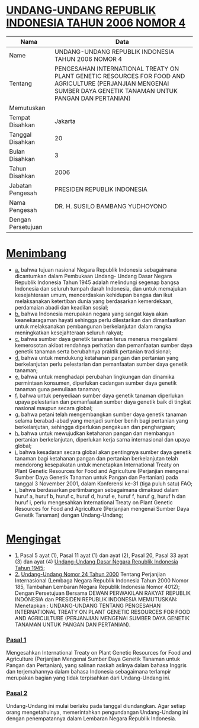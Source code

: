 # [UNDANG-UNDANG REPUBLIK INDONESIA TAHUN 2006 NOMOR 4](http://example.org/legal/peraturan/uu/2006/4)

| Nama | Data |
| ------ | ----- |
|Name|UNDANG-UNDANG REPUBLIK INDONESIA TAHUN 2006 NOMOR 4|
|Tentang| PENGESAHAN INTERNATIONAL TREATY ON PLANT GENETIC RESOURCES FOR FOOD AND AGRICULTURE (PERJANJIAN MENGENAI SUMBER DAYA GENETIK TANAMAN UNTUK PANGAN DAN PERTANIAN)|
|Memutuskan||
|Tempat Disahkan|Jakarta|
|Tanggal Disahkan|20|
|Bulan Disahkan|3|
|Tahun Disahkan|2006|
|Jabatan Pengesah|PRESIDEN REPUBLIK INDONESIA|
|Nama Pengesah|DR. H. SUSILO BAMBANG YUDHOYONO|
|Dengan Persetujuan||
# [Menimbang](http://example.org/legal/peraturan/uu/2006/4/menimbang)

* [a.](http://example.org/legal/peraturan/uu/2006/4/menimbang/huruf/a) bahwa tujuan nasional Negara Republik Indonesia sebagaimana dicantumkan dalam Pembukaan Undang- Undang Dasar Negara Republik Indonesia Tahun 1945 adalah melindungi segenap bangsa Indonesia dan seluruh tumpah darah Indonesia, dan untuk memajukan kesejahteraan umum, mencerdaskan kehidupan bangsa dan ikut melaksanakan ketertiban dunia yang berdasarkan kemerdekaan, perdamaian abadi dan keadilan sosial;
* [b.](http://example.org/legal/peraturan/uu/2006/4/menimbang/huruf/b) bahwa Indonesia merupakan negara yang sangat kaya akan keanekaragaman hayati sehingga perlu dilestarikan dan dimanfaatkan untuk melaksanakan pembangunan berkelanjutan dalam rangka meningkatkan kesejahteraan seluruh rakyat;
* [c.](http://example.org/legal/peraturan/uu/2006/4/menimbang/huruf/c) bahwa sumber daya genetik tanaman terus menerus mengalami kemerosotan akibat rendahnya perhatian dan pemanfaatan sumber daya genetik tanaman serta berubahnya praktik pertanian tradisional;
* [d.](http://example.org/legal/peraturan/uu/2006/4/menimbang/huruf/d) bahwa untuk mendukung ketahanan pangan dan pertanian yang berkelanjutan perlu pelestarian dan pemanfaatan sumber daya genetik tanaman;
* [e.](http://example.org/legal/peraturan/uu/2006/4/menimbang/huruf/e) bahwa untuk menghadapi perubahan lingkungan dan dinamika permintaan konsumen, diperlukan cadangan sumber daya genetik tanaman guna pemuliaan tanaman;
* [f.](http://example.org/legal/peraturan/uu/2006/4/menimbang/huruf/f) bahwa untuk penyediaan sumber daya genetik tanaman diperlukan upaya pelestarian dan pemanfaatan sumber daya genetik baik di tingkat nasional maupun secara global;
* [g.](http://example.org/legal/peraturan/uu/2006/4/menimbang/huruf/g) bahwa petani telah mengembangkan sumber daya genetik tanaman selama berabad-abad yang menjadi sumber benih bagi pertanian yang berkelanjutan, sehingga diperlukan pengakuan dan penghargaan;
* [h.](http://example.org/legal/peraturan/uu/2006/4/menimbang/huruf/h) bahwa untuk mewujudkan ketahanan pangan dan membangun pertanian berkelanjutan, diperlukan kerja sarna internasional dan upaya global;
* [i.](http://example.org/legal/peraturan/uu/2006/4/menimbang/huruf/i) bahwa kesadaran secara global akan pentingnya sumber daya genetik tanaman bagi ketahanan pangan dan pertanian berkelanjutan telah mendorong kesepakatan untuk menetapkan International Treaty on Plant Genetic Resources for Food and Agriculture (Perjanjian mengenai Sumber Daya Genetik Tanaman untuk Pangan dan Pertanian) pada tanggal 3 November 2001, dalam Konferensi ke-31 (tiga puluh satu) FAO;
* [j.](http://example.org/legal/peraturan/uu/2006/4/menimbang/huruf/j) bahwa berdasarkan pertimbangan sebagaimana dimaksud dalam huruf a, huruf b, huruf c, huruf d, huruf e, huruf f, huruf g, huruf h dan huruf i, perlu mengesahkan International Treaty on Plant Genetic Resources for Food and Agriculture (Perjanjian mengenai Sumber Daya Genetik Tanaman) dengan Undang-Undang;
# [Mengingat](http://example.org/legal/peraturan/uu/2006/4/mengingat)

* [1.](http://example.org/legal/peraturan/uu/2006/4/mengingat/huruf/0001) Pasal 5 ayat (1), Pasal 11 ayat (1) dan ayat (2), Pasal 20, Pasal 33 ayat (3) dan ayat (4) [Undang-Undang Dasar Negara Republik Indonesia Tahun 1945](http://example.org/legal/peraturan/uu);
* [2.](http://example.org/legal/peraturan/uu/2006/4/mengingat/huruf/0002) [Undang-Undang Nomor 24 Tahun 2000](http://example.org/legal/peraturan/uu/2000/24) Tentang Perjanjian Internasional (Lembaga Negara Republik Indonesia Tahun 2000 Nomor 185, Tambahan Lembaran Negara Republik Indonesia Nomor 4012); Dengan Persetujuan Bersama DEWAN PERWAKILAN RAKYAT REPUBLIK INDONESIA dan PRESIDEN REPUBLIK INDONESIA MEMUTUSKAN: Menetapkan : UNDANG-UNDANG TENTANG PENGESAHAN INTERNATIONAL TREATY ON PLANT GENETIC RESOURCES FOR FOOD AND AGRICULTURE (PERJANJIAN MENGENAI SUMBER DAYA GENETIK TANAMAN UNTUK PANGAN DAN PERTANIAN).

### [Pasal 1](http://example.org/legal/peraturan/uu/2006/4/pasal/0001)
Mengesahkan International Treaty on Plant Genetic Resources for Food and Agriculture (Perjanjian Mengenai Sumber Daya Genetik Tanaman untuk Pangan dan Pertanian), yang salinan naskah aslinya dalam bahasa Inggris dan terjemahannya dalam bahasa Indonesia sebagaimana terlampir merupakan bagian yang tidak terpisahkan dari Undang-Undang ini.


### [Pasal 2](http://example.org/legal/peraturan/uu/2006/4/pasal/0002)
Undang-Undang ini mulai berlaku pada tanggal diundangkan. Agar setiap orang mengetahuinya, memerintahkan pengundangan Undang-Undang ini dengan penempatannya dalam Lembaran Negara Republik Indonesia.
